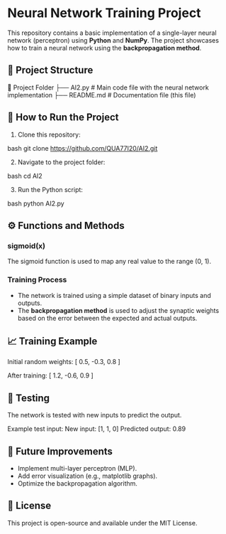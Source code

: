 # Neural Network Training Project

This repository contains a basic implementation of a single-layer neural network (perceptron) using **Python** and **NumPy**. The project showcases how to train a neural network using the **backpropagation method**.

## 🧩 **Project Structure**

📁 Project Folder
├── AI2.py             # Main code file with the neural network implementation
├── README.md          # Documentation file (this file)


## 🚀 **How to Run the Project**
1. Clone this repository:
   
bash
   git clone https://github.com/QUA77I20/AI2.git

2. Navigate to the project folder:
   
bash
   cd AI2

3. Run the Python script:
   
bash
   python AI2.py


## ⚙️ **Functions and Methods**
### sigmoid(x)
The sigmoid function is used to map any real value to the range (0, 1).

### Training Process
- The network is trained using a simple dataset of binary inputs and outputs.
- The **backpropagation method** is used to adjust the synaptic weights based on the error between the expected and actual outputs.

## 📈 **Training Example**
Initial random weights:
[ 0.5, -0.3, 0.8 ]


After training:
[ 1.2, -0.6, 0.9 ]


## 🧪 **Testing**
The network is tested with new inputs to predict the output.

Example test input:
New input: [1, 1, 0]
Predicted output: 0.89


## 📂 **Future Improvements**
- Implement multi-layer perceptron (MLP).
- Add error visualization (e.g., matplotlib graphs).
- Optimize the backpropagation algorithm.

## 📄 **License**
This project is open-source and available under the MIT License.
